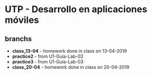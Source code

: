 UTP - Desarrollo en aplicaciones móviles
========================================

## branchs

* __class_13-04__ - homework done in class on 13-04-2019
* __practice2__ - from U1-Guía-Lab-02
* __practice3__ - from U1-Guía-Lab-03
* __class_20-04__ - homework done in class on 20-04-2019